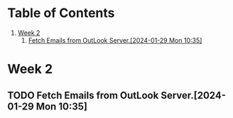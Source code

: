 
# Table of Contents

1.  [Week 2](#orge3a639e)
    1.  [Fetch Emails from OutLook Server.<span class="timestamp-wrapper"><span class="timestamp">[2024-01-29 Mon 10:35]</span></span>](#org86e76bb)



<a id="orge3a639e"></a>

# Week 2


<a id="org86e76bb"></a>

## TODO Fetch Emails from OutLook Server.<span class="timestamp-wrapper"><span class="timestamp">[2024-01-29 Mon 10:35]</span></span>

